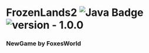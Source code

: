 # FrozenLands2 ![Java Badge](https://img.shields.io/static/v1?label=Powered%20by&message=Java%2017&color=blue&style=for-the-badge) <img src="https://img.shields.io/badge/version-1.0.0--SNAPSHOT-purple" alt="version - 1.0.0">
### NewGame by FoxesWorld
